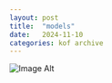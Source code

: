 ```yaml
---
layout:	post
title:	"models"
date:	2024-11-10
categories:	kof archive
---
```


![Image Alt](https://k0f.github.io/assets/models)